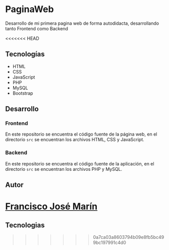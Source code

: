 # PaginaWeb
Desarrollo de mi primera pagina web de forma autodidacta, desarrollando tanto Frontend como Backend

<<<<<<< HEAD
## Tecnologías

- HTML
- CSS
- JavaScript
- PHP
- MySQL
- Bootstrap

## Desarrollo

### Frontend

En este repositorio se encuentra el código fuente de la página web, en el directorio `src` se encuentran los archivos HTML, CSS y JavaScript.

### Backend

En este repositorio se encuentra el código fuente de la aplicación, en el directorio `src` se encuentran los archivos PHP y MySQL.

## Autor

[Francisco José Marín](https://github.com/franjosem)
=======
## Tecnologias

>>>>>>> 0a7ca03a8603794b09e8fb5bc499bc197991c4d0

